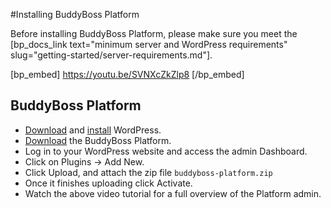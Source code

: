 #Installing BuddyBoss Platform

Before installing BuddyBoss Platform, please make sure you meet the [bp_docs_link text="minimum server and WordPress requirements" slug="getting-started/server-requirements.md"].

[bp_embed] https://youtu.be/SVNXcZkZlp8 [/bp_embed]

BuddyBoss Platform
-------------------------------

*   [Download](https://wordpress.org/download/) and [install](https://wordpress.org/support/article/how-to-install-wordpress/) WordPress.
*   [Download](https://www.buddyboss.com/) the BuddyBoss Platform.
*   Log in to your WordPress website and access the admin Dashboard.
*   Click on Plugins -> Add New.
*   Click Upload, and attach the zip file `buddyboss-platform.zip`
*   Once it finishes uploading click Activate.
*   Watch the above video tutorial for a full overview of the Platform admin.